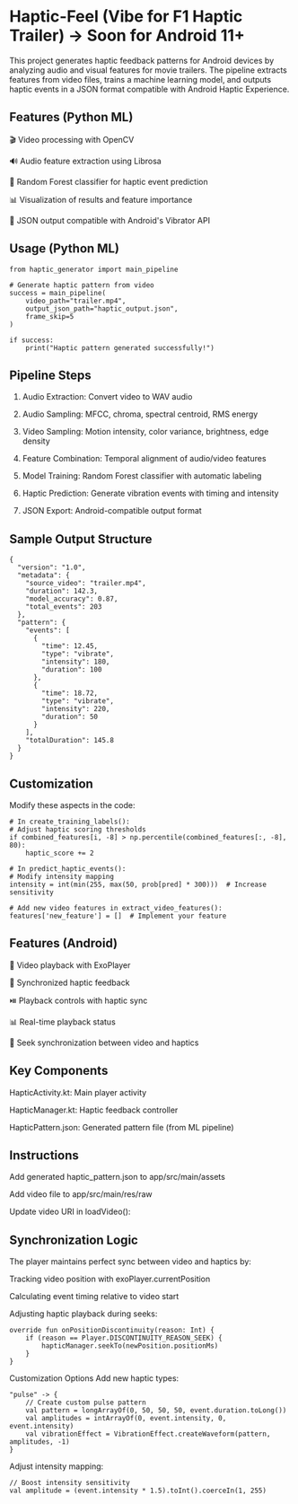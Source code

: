 # Haptic-Feel (Vibe for F1 Haptic Trailer) -> Soon for Android 11+
This project generates haptic feedback patterns for Android devices by analyzing audio and visual features for movie trailers. The pipeline extracts features from video files, trains a machine learning model, and outputs haptic events in a JSON format compatible with Android Haptic Experience.

## Features (Python ML)

🎬 Video processing with OpenCV

🔊 Audio feature extraction using Librosa

🤖 Random Forest classifier for haptic event prediction

📊 Visualization of results and feature importance

📱 JSON output compatible with Android's Vibrator API

## Usage (Python ML)

```
from haptic_generator import main_pipeline

# Generate haptic pattern from video
success = main_pipeline(
    video_path="trailer.mp4",
    output_json_path="haptic_output.json",
    frame_skip=5
)

if success:
    print("Haptic pattern generated successfully!")
```

## Pipeline Steps

1) Audio Extraction: Convert video to WAV audio

2) Audio Sampling: MFCC, chroma, spectral centroid, RMS energy

3) Video Sampling: Motion intensity, color variance, brightness, edge density

3) Feature Combination: Temporal alignment of audio/video features

4) Model Training: Random Forest classifier with automatic labeling

5) Haptic Prediction: Generate vibration events with timing and intensity

6) JSON Export: Android-compatible output format

## Sample Output Structure

```
{
  "version": "1.0",
  "metadata": {
    "source_video": "trailer.mp4",
    "duration": 142.3,
    "model_accuracy": 0.87,
    "total_events": 203
  },
  "pattern": {
    "events": [
      {
        "time": 12.45,
        "type": "vibrate",
        "intensity": 180,
        "duration": 100
      },
      {
        "time": 18.72,
        "type": "vibrate",
        "intensity": 220,
        "duration": 50
      }
    ],
    "totalDuration": 145.8
  }
}
```

## Customization

Modify these aspects in the code:

```
# In create_training_labels():
# Adjust haptic scoring thresholds
if combined_features[i, -8] > np.percentile(combined_features[:, -8], 80):
    haptic_score += 2

# In predict_haptic_events():
# Modify intensity mapping
intensity = int(min(255, max(50, prob[pred] * 300)))  # Increase sensitivity

# Add new video features in extract_video_features():
features['new_feature'] = []  # Implement your feature
```

## Features (Android)

🎥 Video playback with ExoPlayer

📳 Synchronized haptic feedback

⏯️ Playback controls with haptic sync

📊 Real-time playback status

🔄 Seek synchronization between video and haptics

## Key Components 

HapticActivity.kt: Main player activity

HapticManager.kt: Haptic feedback controller

HapticPattern.json: Generated pattern file (from ML pipeline)

## Instructions

Add generated haptic_pattern.json to app/src/main/assets

Add video file to app/src/main/res/raw

Update video URI in loadVideo():

## Synchronization Logic

The player maintains perfect sync between video and haptics by:

Tracking video position with exoPlayer.currentPosition

Calculating event timing relative to video start

Adjusting haptic playback during seeks:

```
override fun onPositionDiscontinuity(reason: Int) {
    if (reason == Player.DISCONTINUITY_REASON_SEEK) {
        hapticManager.seekTo(newPosition.positionMs)
    }
}
```

Customization Options
Add new haptic types:

```
"pulse" -> {
    // Create custom pulse pattern
    val pattern = longArrayOf(0, 50, 50, 50, event.duration.toLong())
    val amplitudes = intArrayOf(0, event.intensity, 0, event.intensity)
    val vibrationEffect = VibrationEffect.createWaveform(pattern, amplitudes, -1)
}
```
Adjust intensity mapping:

```
// Boost intensity sensitivity
val amplitude = (event.intensity * 1.5).toInt().coerceIn(1, 255)
```

